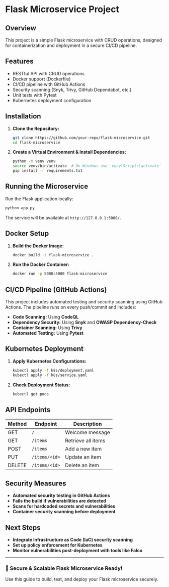 # Flask Microservice Project

## Overview
This project is a simple Flask microservice with CRUD operations, designed for containerization and deployment in a secure CI/CD pipeline.

## Features
- RESTful API with CRUD operations
- Docker support (Dockerfile)
- CI/CD pipeline with GitHub Actions
- Security scanning (Snyk, Trivy, GitHub Dependabot, etc.)
- Unit tests with Pytest
- Kubernetes deployment configuration

## Installation

1. **Clone the Repository:**
   ```bash
   git clone https://github.com/your-repo/flask-microservice.git
   cd flask-microservice
   ```

2. **Create a Virtual Environment & Install Dependencies:**
   ```bash
   python -m venv venv
   source venv/bin/activate  # On Windows use `venv\Scripts\activate`
   pip install -r requirements.txt
   ```

## Running the Microservice

Run the Flask application locally:
```bash
python app.py
```

The service will be available at `http://127.0.0.1:5000/`.

## Docker Setup

1. **Build the Docker Image:**
   ```bash
   docker build -t flask-microservice .
   ```

2. **Run the Docker Container:**
   ```bash
   docker run -p 5000:5000 flask-microservice
   ```

## CI/CD Pipeline (GitHub Actions)

This project includes automated testing and security scanning using GitHub Actions. The pipeline runs on every push/commit and includes:
- **Code Scanning:** Using **CodeQL**
- **Dependency Security:** Using **Snyk** and **OWASP Dependency-Check**
- **Container Scanning:** Using **Trivy**
- **Automated Testing:** Using **Pytest**

## Kubernetes Deployment

1. **Apply Kubernetes Configurations:**
   ```bash
   kubectl apply -f k8s/deployment.yaml
   kubectl apply -f k8s/service.yaml
   ```

2. **Check Deployment Status:**
   ```bash
   kubectl get pods
   ```

## API Endpoints

| Method | Endpoint        | Description            |
|--------|----------------|------------------------|
| GET    | `/`            | Welcome message       |
| GET    | `/items`       | Retrieve all items    |
| POST   | `/items`       | Add a new item        |
| PUT    | `/items/<id>`  | Update an item        |
| DELETE | `/items/<id>`  | Delete an item        |

## Security Measures

- **Automated security testing in GitHub Actions**
- **Fails the build if vulnerabilities are detected**
- **Scans for hardcoded secrets and vulnerabilities**
- **Container security scanning before deployment**

## Next Steps
- **Integrate Infrastructure as Code (IaC) security scanning**
- **Set up policy enforcement for Kubernetes**
- **Monitor vulnerabilities post-deployment with tools like Falco**

---

### 🚀 Secure & Scalable Flask Microservice Ready!
Use this guide to build, test, and deploy your Flask microservice securely.

